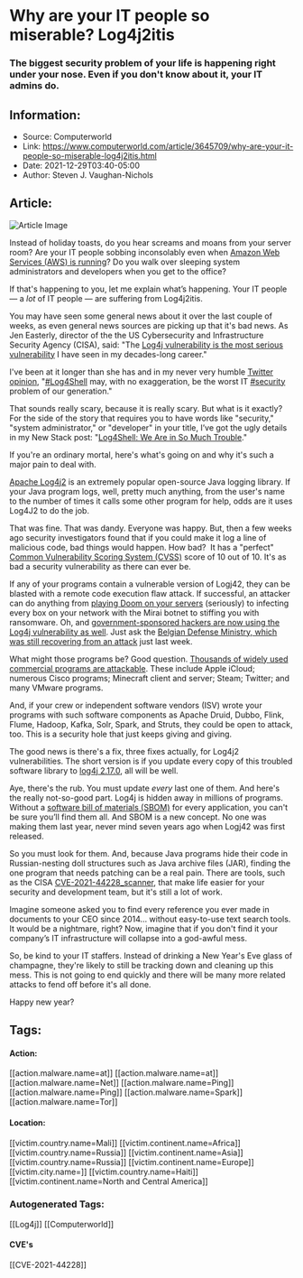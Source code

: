 # Why are your IT people so miserable? Log4j2itis
### The biggest security problem of your life is happening right under your nose. Even if you don't know about it, your IT admins do.

## Information:
+ Source: Computerworld
+ Link: https://www.computerworld.com/article/3645709/why-are-your-it-people-so-miserable-log4j2itis.html
+ Date: 2021-12-29T03:40-05:00
+ Author: Steven J. Vaughan-Nichols


## Article:
![Article Image](https://images.idgesg.net/images/idge/imported/imageapi/2021/12/19/20/cso_nw_cloud_security_data_protection_encryption_movement_transition_by_metamorworks_gettyimages-1132912672_2400x1600-100826674-large-100914319-large.jpg?auto=webp&quality=85,70)

Instead of holiday toasts, do you hear screams and moans from your server room? Are your IT people sobbing inconsolably even when [Amazon Web Services (AWS) is running](https://www.computerworld.com/article/3644370/aws-outage-hit-collaboration-vendors-highlights-risk-of-cloud-based-tools.html)? Do you walk over sleeping system administrators and developers when you get to the office?

If that's happening to you, let me explain what’s happening. Your IT people — a *lot* of IT people — are suffering from Log4j2itis.

You may have seen some general news about it over the last couple of weeks, as even general news sources are picking up that it's bad news. As Jen Easterly, director of the the US Cybersecurity and Infrastructure Security Agency (CISA), said: "The [Log4j vulnerability is the most serious vulnerability](https://www.cnbc.com/video/2021/12/16/cisa-director-says-the-log4j-security-flaw-is-the-most-serious-shes-seen-in-her-career.html) I have seen in my decades-long career."

I've been at it longer than she has and in my never very humble [Twitter opinion](https://twitter.com/sjvn/status/1470816236095381511), "[#](https://twitter.com/hashtag/Log4Shell?src=hashtag_click)[Log4Shell](https://twitter.com/hashtag/Log4Shell?src=hashtag_click) may, with no exaggeration, be the worst IT [#security](https://twitter.com/hashtag/security?src=hashtag_click) problem of our generation."

That sounds really scary, because it is really scary. But what is it exactly? For the side of the story that requires you to have words like "security," "system administrator," or "developer" in your title, I’ve got the ugly details in my New Stack post: "[Log4Shell](https://thenewstack.io/log4shell-we-are-in-so-much-trouble/)[: We Are in So Much Trouble](https://thenewstack.io/log4shell-we-are-in-so-much-trouble/)."

If you're an ordinary mortal, here's what's going on and why it's such a major pain to deal with.

[Apache Log4j2](https://logging.apache.org/log4j/2.x/) is an extremely popular open-source Java logging library. If your Java program logs, well, pretty much anything, from the user's name to the number of times it calls some other program for help, odds are it uses Log4J2 to do the job.

That was fine. That was dandy. Everyone was happy. But, then a few weeks ago security investigators found that if you could make it log a line of malicious code, bad things would happen. How bad?  It has a "perfect" [Common Vulnerability Scoring System (CVSS)](https://www.first.org/cvss/) score of 10 out of 10. It's as bad a security vulnerability as there can ever be.

If any of your programs contain a vulnerable version of Logj42, they can be blasted with a remote code execution flaw attack. If successful, an attacker can do anything from [playing Doom on your servers](https://twitter.com/gegy1000/status/1469714451716882434) (seriously) to infecting every box on your network with the Mirai botnet to stiffing you with ransomware. Oh, and [government-sponsored hackers are now using the Log4j vulnerability as well](https://www.zdnet.com/article/log4j-flaw-now-state-backed-hackers-are-using-bug-as-part-of-attacks-warns-microsoft/). Just ask the [Belgian Defense Ministry, which was still recovering from an attack](https://www.zdnet.com/article/belgian-defense-ministry-confirms-cyberattack-through-log4j-exploitation/) just last week.

What might those programs be? Good question. [Thousands of widely used commercial programs are attackable](https://github.com/NCSC-NL/log4shell/tree/main/software). These include Apple iCloud; numerous Cisco programs; Minecraft client and server; Steam; Twitter; and many VMware programs.

And, if your crew or independent software vendors (ISV) wrote your programs with such software components as Apache Druid, Dubbo, Flink, Flume, Hadoop, Kafka, Solr, Spark, and Struts, they could be open to attack, too. This is a security hole that just keeps giving and giving.

The good news is there's a fix, three fixes actually, for Log4j2 vulnerabilities. The short version is if you update every copy of this troubled software library to [log4j 2.17.0](https://logging.apache.org/log4j/2.x/security.html), all will be well.

Aye, there's the rub. You must update *every* last one of them. And here's the really not-so-good part. Log4j is hidden away in millions of programs. Without a [software bill of materials (SBOM)](https://www.zdnet.com/article/linux-foundation-announces-new-open-source-software-signing-service/) for every application, you can't be sure you’ll find them all. And SBOM is a new concept. No one was making them last year, never mind seven years ago when Logj42 was first released.

So you must look for them. And, because Java programs hide their code in Russian-nesting doll structures such as Java archive files (JAR), finding the one program that needs patching can be a real pain. There are tools, such as the CISA [CVE-2021-44228\_scanner](https://github.com/CERTCC/CVE-2021-44228_scanner), that make life easier for your security and development team, but it's still a lot of work.

Imagine someone asked you to find every reference you ever made in documents to your CEO since 2014… without easy-to-use text search tools. It would be a nightmare, right? Now, imagine that if you don't find it your company’s IT infrastructure will collapse into a god-awful mess.

So, be kind to your IT staffers. Instead of drinking a New Year's Eve glass of champagne, they're likely to still be tracking down and cleaning up this mess. This is not going to end quickly and there will be many more related attacks to fend off before it's all done.

Happy new year?





## Tags:

#### Action:
[[action.malware.name=at]] [[action.malware.name=at]] [[action.malware.name=Net]] [[action.malware.name=Ping]] [[action.malware.name=Ping]] [[action.malware.name=Spark]] [[action.malware.name=Tor]]

#### Location:
[[victim.country.name=Mali]] [[victim.continent.name=Africa]] [[victim.country.name=Russia]] [[victim.continent.name=Asia]] [[victim.country.name=Russia]] [[victim.continent.name=Europe]] [[victim.city.name=]] [[victim.country.name=Haiti]] [[victim.continent.name=North and Central America]]

### Autogenerated Tags:
[[Log4j]] [[Computerworld]]
#### CVE's
[[CVE-2021-44228]]


